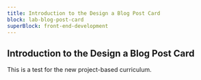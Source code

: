 ```yaml
---
title: Introduction to the Design a Blog Post Card
block: lab-blog-post-card
superBlock: front-end-development
---
```


## Introduction to the Design a Blog Post Card

This is a test for the new project-based curriculum.
